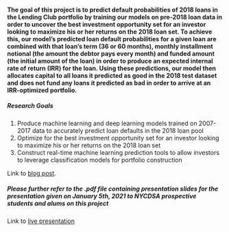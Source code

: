 #### The goal of this project is to predict default probabilities of 2018 loans in the Lending Club portfolio by training our models on pre-2018 loan data in order to uncover the best investment opportunity set for an investor looking to maximize his or her returns on the 2018 loan set. To achieve this, our model’s predicted loan default probabilities for a given loan are combined with that loan’s term (36 or 60 months), monthly installment notional (the amount the debtor pays every month) and funded amount (the initial amount of the loan) in order to produce an expected internal rate of return (IRR) for the loan. Using these predictions, our model then allocates capital to all loans it predicted as good in the 2018 test dataset and does not fund any loans it predicted as bad in order to arrive at an IRR-optimized portfolio.



##### Research Goals 

1. Produce machine learning and deep learning models trained on 2007-2017 data to accurately predict loan defaults in the 2018 loan pool 
1. Optimize for the best investment opportunity set for an investor looking to maximize his or her returns on the 2018 loan set
1. Construct real-time machine learning prediction tools to allow investors to leverage classification models for portfolio construction


Link to [blog post](https://nycdatascience.com/blog/student-works/predicting-loan-defaults-using-machine-learning-classification-models/). 

##### Please further refer to the .pdf file containing presentation slides for the presentation given on January 5th, 2021 to NYCDSA prospective students and alums on this project

Link to [live presentation](https://www.youtube.com/watch?v=1U1pIe5-GZ0&ab_channel=NYCDataScienceAcademy)
